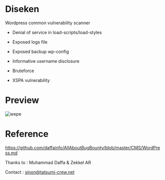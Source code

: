 # Diseken
Wordpress common vulnerability scanner


- Denial of service in load-scripts/load-styles


- Exposed logs file


- Exposed backup wp-config


- Informative username disclosure


- Bruteforce


- XSPA vulnerability


# Preview


![wepe](https://user-images.githubusercontent.com/39010800/128704841-fa4182dc-257d-49fa-af7c-5526859615eb.png)


# Reference


https://github.com/daffainfo/AllAboutBugBounty/blob/master/CMS/WordPress.md


Thanks to : Muhammad Daffa & Zekkel AR


Contact : sinon@tatsumi-crew.net
